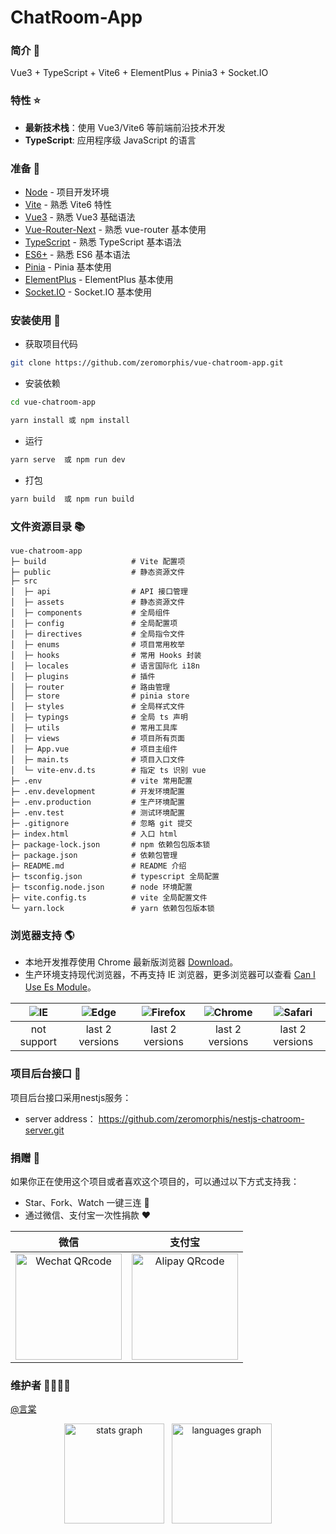 <!--
 * @Author: 言棠
 * @version: 3.0.0
 * @Descripttion: 授人以渔，功德无量，利在千秋
 * @Date: 2022-04-14 20:10:18
 * @LastEditors: YT
 * @LastEditTime: 2025-05-11 16:15:02
-->
# ChatRoom-App

### 简介 📖

Vue3 + TypeScript + Vite6 + ElementPlus + Pinia3 + Socket.IO

### 特性 ⭐

- **最新技术栈**：使用 Vue3/Vite6 等前端前沿技术开发
- **TypeScript**: 应用程序级 JavaScript 的语言

### 准备 🔨

- [Node](http://nodejs.org/) - 项目开发环境
- [Vite](https://vitejs.dev/) - 熟悉 Vite6 特性
- [Vue3](https://v3.vuejs.org/) - 熟悉 Vue3 基础语法
- [Vue-Router-Next](https://next.router.vuejs.org/) - 熟悉 vue-router 基本使用
- [TypeScript](https://www.typescriptlang.org/) - 熟悉 TypeScript 基本语法
- [ES6+](http://es6.ruanyifeng.com/) - 熟悉 ES6 基本语法
- [Pinia](https://pinia.vuejs.org/) - Pinia 基本使用
- [ElementPlus](https://element-plus.org/zh-CN/) - ElementPlus 基本使用
- [Socket.IO](https://socket.io/zh-CN/) - Socket.IO 基本使用

### 安装使用 📔

- 获取项目代码

```bash
git clone https://github.com/zeromorphis/vue-chatroom-app.git
```

- 安装依赖

```bash
cd vue-chatroom-app

yarn install 或 npm install

```

- 运行

```bash
yarn serve  或 npm run dev
```

- 打包

```bash
yarn build  或 npm run build 
```

### 文件资源目录 📚

```text
vue-chatroom-app
├─ build                   # Vite 配置项
├─ public                  # 静态资源文件
├─ src
│  ├─ api                  # API 接口管理
│  ├─ assets               # 静态资源文件
│  ├─ components           # 全局组件
│  ├─ config               # 全局配置项
│  ├─ directives           # 全局指令文件
│  ├─ enums                # 项目常用枚举
│  ├─ hooks                # 常用 Hooks 封装
│  ├─ locales              # 语言国际化 i18n
│  ├─ plugins              # 插件
│  ├─ router               # 路由管理
│  ├─ store                # pinia store
│  ├─ styles               # 全局样式文件
│  ├─ typings              # 全局 ts 声明
│  ├─ utils                # 常用工具库
│  ├─ views                # 项目所有页面
│  ├─ App.vue              # 项目主组件
│  ├─ main.ts              # 项目入口文件
│  └─ vite-env.d.ts        # 指定 ts 识别 vue
├─ .env                    # vite 常用配置
├─ .env.development        # 开发环境配置
├─ .env.production         # 生产环境配置
├─ .env.test               # 测试环境配置
├─ .gitignore              # 忽略 git 提交
├─ index.html              # 入口 html
├─ package-lock.json       # npm 依赖包包版本锁
├─ package.json            # 依赖包管理
├─ README.md               # README 介绍
├─ tsconfig.json           # typescript 全局配置
├─ tsconfig.node.json      # node 环境配置
├─ vite.config.ts          # vite 全局配置文件
└─ yarn.lock               # yarn 依赖包包版本锁
```

### 浏览器支持 🌎

- 本地开发推荐使用 Chrome 最新版浏览器 [Download](https://www.google.com/intl/zh-CN/chrome/)。
- 生产环境支持现代浏览器，不再支持 IE 浏览器，更多浏览器可以查看 [Can I Use Es Module](https://caniuse.com/?search=ESModule)。

| ![IE](https://i.imgtg.com/2023/04/11/8z7ot.png) | ![Edge](https://i.imgtg.com/2023/04/11/8zr3p.png) | ![Firefox](https://i.imgtg.com/2023/04/11/8zKiU.png) | ![Chrome](https://i.imgtg.com/2023/04/11/8zNrx.png) | ![Safari](https://i.imgtg.com/2023/04/11/8zeGj.png) |
| :---------------------------------------------: | :-----------------------------------------------: | :--------------------------------------------------: | :-------------------------------------------------: | :-------------------------------------------------: |
|                   not support                   |                  last 2 versions                  |                   last 2 versions                    |                   last 2 versions                   |                   last 2 versions                   |

### 项目后台接口 🧩

项目后台接口采用nestjs服务：

- server address： https://github.com/zeromorphis/nestjs-chatroom-server.git

### 捐赠 🍵

如果你正在使用这个项目或者喜欢这个项目的，可以通过以下方式支持我：

- Star、Fork、Watch 一键三连 🚀
- 通过微信、支付宝一次性捐款 ❤

|                                        微信                                        |                                       支付宝                                       |
| :--------------------------------------------------------------------------------: | :--------------------------------------------------------------------------------: |
| <img src="https://i.miji.bid/2025/05/03/d56166261b20395226d129fe2f54505e.jpeg" alt="Wechat QRcode" width=170> | <img src="https://i.miji.bid/2025/05/03/005c3cf7fcb014d74c5c27da05817def.jpeg" alt="Alipay QRcode" width=170> |

### 维护者 👨‍👨‍👦‍👦

[@言棠](https://github.com/zeromorphis)

<div align="center">
  <img src="https://github-readme-stats.vercel.app/api?hide_title=false&hide_rank=false&show_icons=true&include_all_commits=true&count_private=true&disable_animations=false&theme=dracula&locale=cn&hide_border=false&username=zeromorphis" height="160" alt="stats graph"  />
  &nbsp
  <img src="https://github-readme-stats.vercel.app/api/top-langs?locale=cn&hide_title=false&layout=compact&card_width=350&langs_count=5&theme=dracula&hide_border=false&username=zeromorphis" height="160" alt="languages graph"  />
</div>
